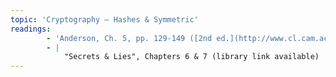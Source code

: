```yaml
---
topic: 'Cryptography – Hashes & Symmetric'
readings:
        - 'Anderson, Ch. 5, pp. 129-149 ([2nd ed.](http://www.cl.cam.ac.uk/~rja14/Papers/SEv2-c05.pdf)); pp. 138–156 [(3rd ed.)](https://www.cl.cam.ac.uk/~rja14/book.html)'
        - |
            "Secrets & Lies", Chapters 6 & 7 (library link available)
---
```

